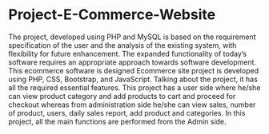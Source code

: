 # Project-E-Commerce-Website
The project, developed using PHP and MySQL is based on the requirement specification of the user and the analysis of the existing system, with 
flexibility for future enhancement. The expanded functionality of today’s software requires an appropriate approach towards software development. 
This ecommerce software is designed Ecommerce site project is developed using PHP, CSS, Bootstrap, and JavaScript. Talking about the project, it has all the required essential features. 
This project has a user side where he/she can view product category and add products to cart and proceed for checkout whereas from administration side he/she can view sales, number of product, 
users, daily sales report, add product and categories. In this project, all the main functions are performed from the Admin side.
